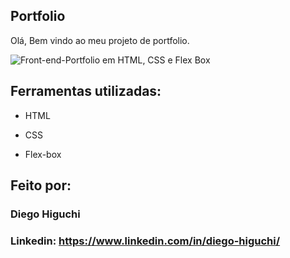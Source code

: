 

## Portfolio

Olá, Bem vindo ao meu projeto de portfolio.

![Front-end-Portfolio em HTML, CSS e Flex Box](https://github.com/G03d1/portfolio/assets/158855478/73dc6838-b3c8-4f66-a0c5-8cb5f7d4625b)

## Ferramentas utilizadas:

* HTML

* CSS

* Flex-box

## Feito por:

### Diego Higuchi

### Linkedin: https://www.linkedin.com/in/diego-higuchi/

